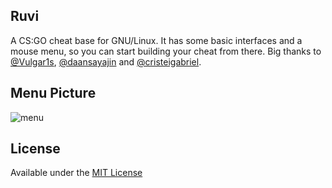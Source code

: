 ## Ruvi
A CS:GO cheat base for GNU/Linux. It has some basic interfaces and a mouse menu, so you can start building your cheat from there.
Big thanks to [@Vulgar1s](https://github.com/Vulgar1s), [@daansayajin](https://github.com/daansayajin) and [@cristeigabriel](https://github.com/cristeigabriel).

## Menu Picture
![menu](https://raw.githubusercontent.com/iFloody/ruvi-csgo-linux/master/resource/image.png)

## License
Available under the [MIT License](https://github.com/iFloody/ruvi-csgo-linux/blob/master/LICENSE)

